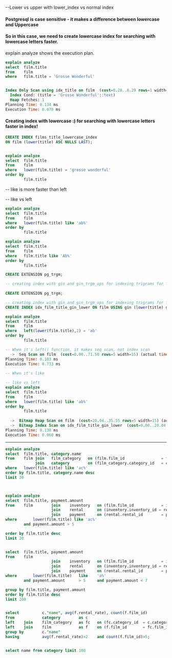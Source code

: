 ﻿--Lower vs upper with lower_index vs normal index
#### Postgresql is case sensitive - it makes a difference between lowercase and Uppercase
#### So in this case, we need to create lowercase index for searching with lowercase letters faster.

explain analyze shows the execution plan.
```sql
explain analyze
select  film.title 
from 	film
where 	film.title = 'Grosse Wonderful'


Index Only Scan using idx_title on film  (cost=0.28..8.29 rows=1 width=15) (actual time=0.040..0.041 rows=1 loops=1)
  Index Cond: (title = 'Grosse Wonderful'::text)
  Heap Fetches: 1
Planning Time: 0.134 ms
Execution Time: 0.070 ms
```

#### Creating index with lowercase :) for searching with lowercase letters faster in index!

```sql
CREATE INDEX films_title_lowercase_index
ON film (lower(title) ASC NULLS LAST);


explain analyze
select  film.title 
from 	film
where 	lower(film.title) = 'grosse wonderful'
order by 
		film.title
```
-- like is more faster than left

		
-- like vs left
```sql
explain analyze
select  film.title 
from 	film
where 	lower(film.title) like 'ab%'
order by 
		film.title
```
	

```sql
explain analyze
select  film.title 
from 	film
where 	film.title like 'Ab%'
order by 
		film.title
```		
	
```sql
CREATE EXTENSION pg_trgm;
```

```sql
-- creating index with gin and gin_trgm_ops for indexing trigrams for faster search with like 'abc%' for example
		
CREATE EXTENSION pg_trgm;

-- creating index with gin and gin_trgm_ops for indexing trigrams for faster search with like 'abc%' for example
CREATE INDEX idx_film_title_gin_lower ON film USING gin (lower(title) gin_trgm_ops);

explain analyze
select  film.title 
from 	film
where 	left(lower(film.title),2) = 'ab'
order by 
		film.title

-- When it's left() function, it makes seq scan, not index scan
  ->  Seq Scan on film  (cost=0.00..71.50 rows=5 width=15) (actual time=0.673..0.673 rows=0 loops=1)
Planning Time: 0.103 ms
Execution Time: 0.733 ms
  
-- When it's like 

-- like vs left
explain analyze
select  film.title 
from 	film
where 	lower(film.title) like 'ab%'
order by 
		film.title
		
  ->  Bitmap Heap Scan on film  (cost=20.04..35.55 rows=5 width=15) (actual time=0.017..0.017 rows=0 loops=1)
  ->  Bitmap Index Scan on idx_film_title_gin_lower  (cost=0.00..20.04 rows=5 width=0) (actual time=0.015..0.015 rows=0 loops=1)
Planning Time: 0.138 ms
Execution Time: 0.060 ms
```
-----------------------------------------------------

```sql
explain analyze
select  film.title, category.name
from 	film join 	film_category	on (film.film_id 				= film_category.film_id)
			 join	category 		on (film_category.category_id 	= category.category_id)
where 	lower(film.title) like 'ac%'
order by film.title, category.name desc
limit 20



explain analyze
select  film.title, payment.amount
from 	film 		join 	inventory	on (film.film_id 			= inventory.film_id)
					join	rental 		on (inventory.inventory_id = rental.inventory_id)
 					join 	payment		on (rental.rental_id		= payment.rental_id)
where 		lower(film.title) like 'ac%'
		and	payment.amount > 5

order by film.title desc
limit 20


select  film.title, payment.amount
from 	film 		
					join 	inventory	on (film.film_id 			= inventory.film_id)
					join	rental 		on (inventory.inventory_id = rental.inventory_id)
 					join 	payment		on (rental.rental_id		= payment.rental_id)
where 		lower(film.title) 	like 	'a%'
		and	payment.amount 		> 5 	and payment.amount < 7

group by film.title, payment.amount
order by film.title desc
limit 200


select 			c."name", avg(f.rental_rate), count(f.film_id)
from 			category 		as c
left 	join 	film_category 	as fc 	on (fc.category_id	= c.category_id)
left 	join 	film 			as f 	on (f.film_id		= fc.film_id)
group by 		c."name"
having 			avg(f.rental_rate)>2 	and count(f.film_id)>5;


select name from category limit 100
```

